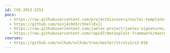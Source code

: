 ```yaml
---
id: CVE-2013-2251
pocs:
  - https://raw.githubusercontent.com/projectdiscovery/nuclei-templates/master/cves/2013/CVE-2013-2251.yaml
  - https://github.com/ninj4c0d3r/ShellEvil
  - https://raw.githubusercontent.com/jaeles-project/jaeles-signatures/master/cves/apache-struts-rce-cve-2013-2251.yaml
  - https://raw.githubusercontent.com/rapid7/metasploit-framework/master/modules/exploits/multi/http/struts_default_action_mapper.rb
courses:
  - https://github.com/vulhub/vulhub/tree/master/struts2/s2-016
---
```

